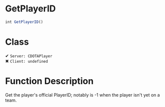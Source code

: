 # GetPlayerID
```js	
int GetPlayerID()
```
# Class
✔ `Server: CDOTAPlayer`  
✖ `Client: undefined`  

# Function Description
Get the player's official PlayerID; notably is -1 when the player isn't yet on a team.

